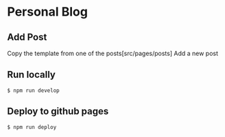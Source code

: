 # Personal Blog 

## Add Post

Copy the template from one of the posts[src/pages/posts]
Add a new post


## Run locally

`$ npm run develop`


## Deploy to github pages

`$ npm run deploy`